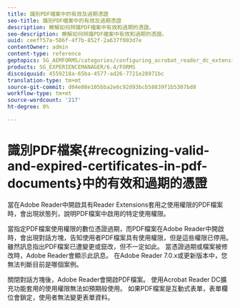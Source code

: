 ```yaml
---
title: 識別PDF檔案中的有效及過期憑證
seo-title: 識別PDF檔案中的有效及過期憑證
description: 瞭解如何辨識PDF檔案中有效和過期的憑證。
seo-description: 瞭解如何辨識PDF檔案中有效和過期的憑證。
uuid: ceeff57a-586f-4f7b-852f-2a637f003d7e
contentOwner: admin
content-type: reference
geptopics: SG_AEMFORMS/categories/configuring_acrobat_reader_dc_extensions
products: SG_EXPERIENCEMANAGER/6.4/FORMS
discoiquuid: 4559218a-65ba-4577-ad26-7721e28971bc
translation-type: tm+mt
source-git-commit: d04e08e105bba2e6c92d93bcb58839f1b5307bd8
workflow-type: tm+mt
source-wordcount: '217'
ht-degree: 0%

---
```



# 識別PDF檔案{#recognizing-valid-and-expired-certificates-in-pdf-documents}中的有效和過期的憑證

當在Adobe Reader中開啟具有Reader Extensions套用之使用權限的PDF檔案時，會出現狀態列，說明PDF檔案中啟用的特定使用權限。

當指定PDF檔案使用權限的數位憑證過期，而PDF檔案在Adobe Reader中開啟時，會出現對話方塊，告知使用者PDF檔案具有使用權限，但是這些權限已停用。 雖然訊息指出PDF檔案已遭變更或竄改，但不一定如此。 當憑證過期或檔案被修改時，Adobe Reader會顯示此訊息。 在Adobe Reader 7.0.x或更新版本中，您無法判斷目前是哪個案例。

關閉對話方塊後，Adobe Reader會開啟PDF檔案。 使用Acrobat Reader DC擴充功能套用的使用權限無法如預期般使用。 如果PDF檔案是互動式表單，表單欄位會鎖定，使用者無法變更表單資料。
